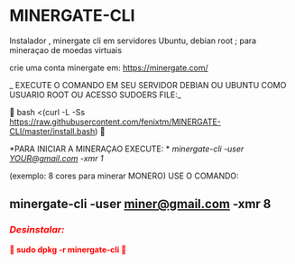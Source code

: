 # MINERGATE-CLI
Instalador , minergate cli em servidores Ubuntu, debian root ; para mineraçao de moedas virtuais 

crie uma conta minergate em: https://minergate.com/

_ EXECUTE O COMANDO EM SEU SERVIDOR DEBIAN OU UBUNTU COMO USUARIO ROOT OU ACESSO SUDOERS FILE:_

&#x1F535; bash <(curl -L -Ss https://raw.githubusercontent.com/fenixtm/MINERGATE-CLI/master/install.bash) &#x1F535;

*PARA INICIAR A MINERAÇAO EXECUTE: *
_minergate-cli -user <YOUR@gmail.com> -xmr 1_

(exemplo: 8 cores para minerar MONERO) USE O COMANDO:

minergate-cli -user miner@gmail.com -xmr 8
-----------------------------------------------
<font color="red"><h4> <h3> *Desinstalar:*</h3> &#x1F53B; sudo dpkg -r minergate-cli &#x1F53B;   </h4></font>
